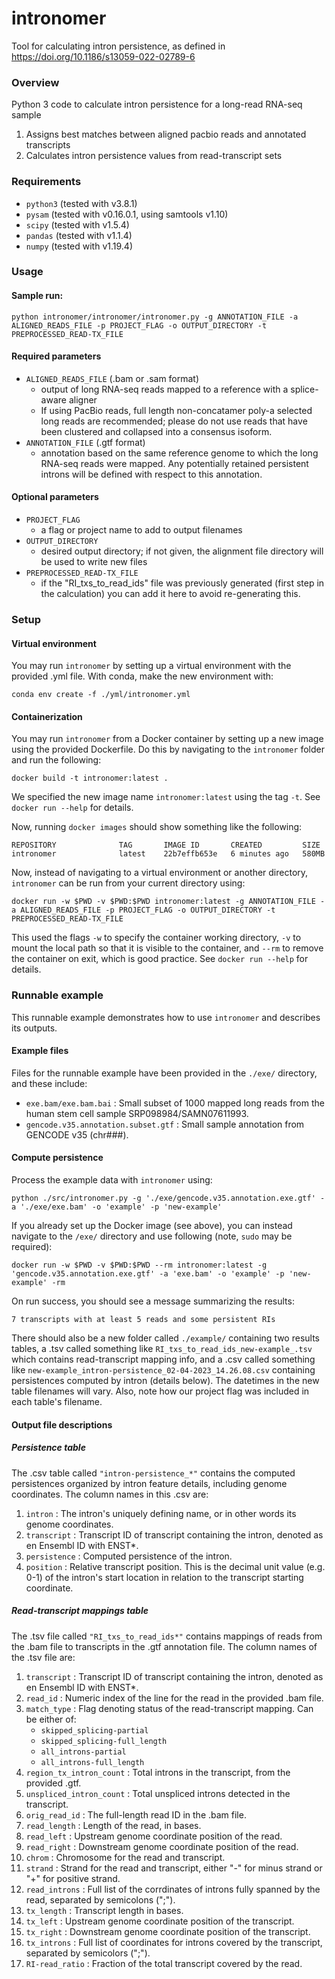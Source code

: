 # intronomer
Tool for calculating intron persistence, as defined in https://doi.org/10.1186/s13059-022-02789-6

### Overview
Python 3 code to calculate intron persistence for a long-read RNA-seq sample

1. Assigns best matches between aligned pacbio reads and annotated transcripts
2. Calculates intron persistence values from read-transcript sets

### Requirements
- `python3` (tested with v3.8.1)
- `pysam` (tested with v0.16.0.1, using samtools v1.10)
- `scipy` (tested with v1.5.4)
- `pandas` (tested with v1.1.4)
- `numpy` (tested with v1.19.4)

### Usage

#### Sample run:
```
python intronomer/intronomer/intronomer.py -g ANNOTATION_FILE -a ALIGNED_READS_FILE -p PROJECT_FLAG -o OUTPUT_DIRECTORY -t PREPROCESSED_READ-TX_FILE
```

#### Required parameters
- `ALIGNED_READS_FILE` (.bam or .sam format)
    - output of long RNA-seq reads mapped to a reference with a splice-aware aligner
    - If using PacBio reads, full length non-concatamer poly-a selected long reads are recommended; please do not use reads that have been clustered and collapsed into a consensus isoform.
- `ANNOTATION_FILE` (.gtf format)
    - annotation based on the same reference genome to which the long RNA-seq reads were mapped. Any potentially retained persistent introns will be defined with respect to this annotation.

#### Optional parameters
- `PROJECT_FLAG`
    - a flag or project name to add to output filenames
- `OUTPUT_DIRECTORY`
    - desired output directory; if not given, the alignment file directory will be used to write new files
- `PREPROCESSED_READ-TX_FILE`
    - if the "RI_txs_to_read_ids" file was previously generated (first step in the calculation) you can add it here to avoid re-generating this.

### Setup

#### Virtual environment

You may run `intronomer` by setting up a virtual environment with the provided .yml file. With conda, make the new environment with:

```
conda env create -f ./yml/intronomer.yml
```

#### Containerization

You may run `intronomer` from a Docker container by setting up a new image using the provided Dockerfile. Do this by navigating to 
the `intronomer` folder and run the following:

```
docker build -t intronomer:latest .
```

We specified the new image name `intronomer:latest` using the tag `-t`. See `docker run --help` for details.

Now, running `docker images` should show something like the following:

```
REPOSITORY              TAG       IMAGE ID       CREATED         SIZE  
intronomer              latest    22b7effb653e   6 minutes ago   580MB
```

Now, instead of navigating to a virtual environment or another directory, `intronomer` can be run from your current directory using:

```
docker run -w $PWD -v $PWD:$PWD intronomer:latest -g ANNOTATION_FILE -a ALIGNED_READS_FILE -p PROJECT_FLAG -o OUTPUT_DIRECTORY -t PREPROCESSED_READ-TX_FILE
```

This used the flags `-w` to specify the container working directory, `-v` to mount the local path so that it is visible to the container, and `--rm` to remove the container on exit, which is good practice. See `docker run --help` for details.

### Runnable example

This runnable example demonstrates how to use `intronomer` and describes its outputs. 

#### Example files

Files for the runnable example have been provided in the `./exe/` directory, and these include:

* `exe.bam/exe.bam.bai` : Small subset of 1000 mapped long reads from the human stem cell sample SRP098984/SAMN07611993.
* `gencode.v35.annotation.subset.gtf` : Small sample annotation from GENCODE v35 (chr###).

#### Compute persistence

Process the example data with `intronomer` using:

```
python ./src/intronomer.py -g './exe/gencode.v35.annotation.exe.gtf' -a './exe/exe.bam' -o 'example' -p 'new-example'
```

If you already set up the Docker image (see above), you can instead navigate to the `/exe/` directory and use following (note, `sudo` may be required):

```
docker run -w $PWD -v $PWD:$PWD --rm intronomer:latest -g 'gencode.v35.annotation.exe.gtf' -a 'exe.bam' -o 'example' -p 'new-example' -rm
```

On run success, you should see a message summarizing the results:

```
7 transcripts with at least 5 reads and some persistent RIs
```

There should also be a new folder called `./example/` containing two results tables, a .tsv called something like `RI_txs_to_read_ids_new-example_.tsv` which contains read-transcript mapping info, and a .csv called something like `new-example_intron-persistence_02-04-2023_14.26.08.csv` containing persistences computed by intron (details below). The datetimes in the new table filenames will vary. Also, note how our project flag was included in each table's filename.

#### Output file descriptions

##### Persistence table

The .csv table called `"intron-persistence_*"` contains the computed persistences organized by intron feature details, including genome coordinates. The column names in this .csv are:

1. `intron` : The intron's uniquely defining name, or in other words its genome coordinates.
2. `transcript` : Transcript ID of transcript containing the intron, denoted as en Ensembl ID with ENST*.
3. `persistence` : Computed persistence of the intron.
4. `position` : Relative transcript position. This is the decimal unit value (e.g. 0-1) of the intron's start location in relation to the transcript starting coordinate.

##### Read-transcript mappings table

The .tsv file called `"RI_txs_to_read_ids*"` contains mappings of reads from the .bam file to transcripts in the .gtf annotation file. The column names of the .tsv file are:

1. `transcript` : Transcript ID of transcript containing the intron, denoted as en Ensembl ID with ENST*.
2. `read_id` : Numeric index of the line for the read in the provided .bam file.
3. `match_type` : Flag denoting status of the read-transcript mapping. Can be either of:
    * `skipped_splicing-partial`
    * `skipped_splicing-full_length`
    * `all_introns-partial`
    * `all_introns-full_length`
4. `region_tx_intron_count` : Total introns in the transcript, from the provided .gtf.
5. `unspliced_intron_count` : Total unspliced introns detected in the transcript.
6. `orig_read_id` : The full-length read ID in the .bam file.
7. `read_length` : Length of the read, in bases.
8. `read_left` : Upstream genome coordinate position of the read.
9. `read_right` : Downstream genome coordinate position of the read.
10. `chrom` : Chromosome for the read and transcript.
11. `strand` : Strand for the read and transcript, either "-" for minus strand or "+" for positive strand.
12. `read_introns` : Full list of the corrdinates of introns fully spanned by the read, separated by semicolons (";").
13. `tx_length` : Transcript length in bases.
14. `tx_left` : Upstream genome coordinate position of the transcript.
15. `tx_right` : Downstream genome coordinate position of the transcript.
16. `tx_introns` : Full list of coordinates for introns covered by the transcript, separated by semicolors (";").
17. `RI-read_ratio`  : Fraction of the total transcript covered by the read.